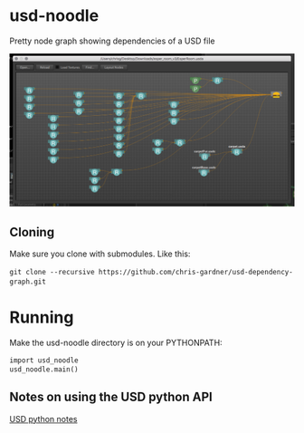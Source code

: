 # usd-noodle
Pretty node graph showing dependencies of a USD file

![Screenshot](docs/usd_noodle_screenshot.png)

## Cloning

Make sure you clone with submodules. Like this:

`git clone --recursive https://github.com/chris-gardner/usd-dependency-graph.git`

# Running

Make the usd-noodle directory is on your PYTHONPATH:

```
import usd_noodle
usd_noodle.main()
```


## Notes on using the USD python API
[USD python notes](https://github.com/chris-gardner/usd-dependency-graph/wiki/USD-python-notes)

